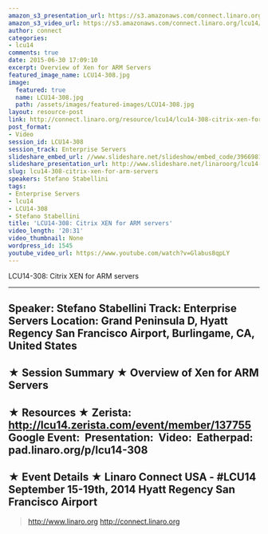 ```yaml
---
amazon_s3_presentation_url: https://s3.amazonaws.com/connect.linaro.org/hkg15/Videos/09-17-Wednesday/LCU14-308.pdf
amazon_s3_video_url: https://s3.amazonaws.com/connect.linaro.org/lcu14/videos/09-17-Wednesday/LCU14-308-+Citrix+XEN+for+ARM+servers.mp4
author: connect
categories:
- lcu14
comments: true
date: 2015-06-30 17:09:10
excerpt: Overview of Xen for ARM Servers
featured_image_name: LCU14-308.jpg
image:
  featured: true
  name: LCU14-308.jpg
  path: /assets/images/featured-images/LCU14-308.jpg
layout: resource-post
link: http://connect.linaro.org/resource/lcu14/lcu14-308-citrix-xen-for-arm-servers/
post_format:
- Video
session_id: LCU14-308
session_track: Enterprise Servers
slideshare_embed_url: //www.slideshare.net/slideshow/embed_code/39669814
slideshare_presentation_url: http://www.slideshare.net/linaroorg/lcu14-308-xen-project-for-arm-servers
slug: lcu14-308-citrix-xen-for-arm-servers
speakers: Stefano Stabellini
tags:
- Enterprise Servers
- lcu14
- LCU14-308
- Stefano Stabellini
title: 'LCU14-308: Citrix XEN for ARM servers'
video_length: '20:31'
video_thumbnail: None
wordpress_id: 1545
youtube_video_url: https://www.youtube.com/watch?v=Glabus8qpLY
---
```


LCU14-308: Citrix XEN for ARM servers

---------------------------------------------------

Speaker: Stefano Stabellini
Track: Enterprise Servers
Location: Grand Peninsula D, Hyatt Regency San Francisco Airport, Burlingame, CA, United States
---------------------------------------------------

★ Session Summary ★
Overview of Xen for ARM Servers
---------------------------------------------------

★ Resources ★
Zerista: http://lcu14.zerista.com/event/member/137755
Google Event: 
Presentation: 
Video: 
Eatherpad: pad.linaro.org/p/lcu14-308
---------------------------------------------------

★ Event Details ★
Linaro Connect USA - #LCU14
September 15-19th, 2014
Hyatt Regency San Francisco Airport
---------------------------------------------------

> http://www.linaro.org
> http://connect.linaro.org